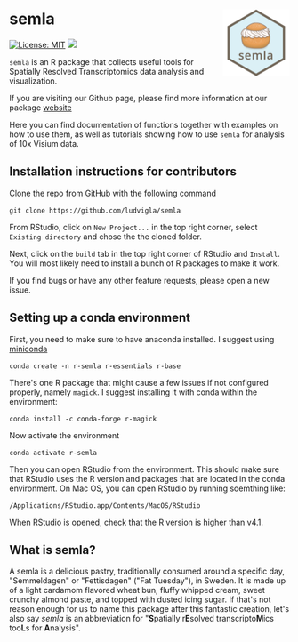 # semla <img src="man/figures/logo.png" align="right" height="120"/>

<!-- badges: start -->

[![License: MIT](https://img.shields.io/badge/License-MIT-yellow.svg)](https://opensource.org/licenses/MIT) [![](https://img.shields.io/github/last-commit/ludvigla/semla.svg)](https://github.com/ludvigla/semla/commits/main)

<!-- badges: end -->

`semla` is an R package that collects useful tools for Spatially Resolved Transcriptomics data analysis and visualization.

If you are visiting our Github page, please find more information at our package [website](https://ludvigla.github.io/semla/)

Here you can find documentation of functions together with examples on how to use them, as well as tutorials showing how to use `semla` for analysis of 10x Visium data.

## Installation instructions for contributors

Clone the repo from GitHub with the following command

    git clone https://github.com/ludvigla/semla

From RStudio, click on `New Project...` in the top right corner, select `Existing directory` and chose the the cloned folder.

Next, click on the `build` tab in the top right corner of RStudio and `Install`. You will most likely need to install a bunch of R packages to make it work.

If you find bugs or have any other feature requests, please open a new issue.

## Setting up a conda environment

First, you need to make sure to have anaconda installed. I suggest using [miniconda](https://docs.conda.io/en/latest/miniconda.html)

    conda create -n r-semla r-essentials r-base

There's one R package that might cause a few issues if not configured properly, namely `magick`. I suggest installing it with conda within the environment:

    conda install -c conda-forge r-magick

Now activate the environment

    conda activate r-semla

Then you can open RStudio from the environment. This should make sure that RStudio uses the R version and packages that are located in the conda environment. On Mac OS, you can open RStudio by running soemthing like:

    /Applications/RStudio.app/Contents/MacOS/RStudio

When RStudio is opened, check that the R version is higher than v4.1.

## What is semla?

A semla is a delicious pastry, traditionally consumed around a specific day, "Semmeldagen" or "Fettisdagen" ("Fat Tuesday"), in Sweden. It is made up of a light cardamom flavored wheat bun, fluffy whipped cream, sweet crunchy almond paste, and topped with dusted icing sugar. If that's not reason enough for us to name this package after this fantastic creation, let's also say *semla* is an abbreviation for "**S**patially r**E**solved transcripto**M**ics too**L**s for **A**nalysis".

<br>
